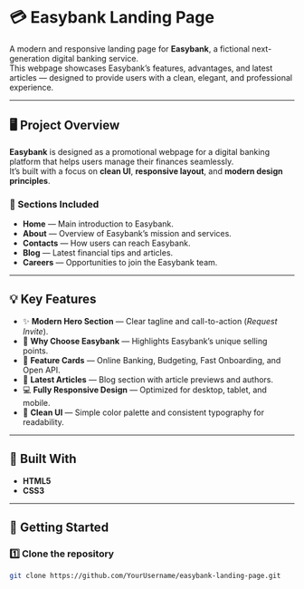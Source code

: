 # 💳 Easybank Landing Page

A modern and responsive landing page for **Easybank**, a fictional next-generation digital banking service.  
This webpage showcases Easybank’s features, advantages, and latest articles — designed to provide users with a clean, elegant, and professional experience.

---

## 🖥️ Project Overview

**Easybank** is designed as a promotional webpage for a digital banking platform that helps users manage their finances seamlessly.  
It’s built with a focus on **clean UI**, **responsive layout**, and **modern design principles**.

### 🔹 Sections Included
- **Home** — Main introduction to Easybank.  
- **About** — Overview of Easybank’s mission and services.  
- **Contacts** — How users can reach Easybank.  
- **Blog** — Latest financial tips and articles.  
- **Careers** — Opportunities to join the Easybank team.  

---

## 💡 Key Features

- ✨ **Modern Hero Section** — Clear tagline and call-to-action (*Request Invite*).  
- 🏦 **Why Choose Easybank** — Highlights Easybank’s unique selling points.  
- 📱 **Feature Cards** — Online Banking, Budgeting, Fast Onboarding, and Open API.  
- 📰 **Latest Articles** — Blog section with article previews and authors.  
- 💻 **Fully Responsive Design** — Optimized for desktop, tablet, and mobile.  
- 🎨 **Clean UI** — Simple color palette and consistent typography for readability.

---

## 🧱 Built With

- **HTML5**  
- **CSS3**  

---

## 🚀 Getting Started

### 1️⃣ Clone the repository
```bash
git clone https://github.com/YourUsername/easybank-landing-page.git
